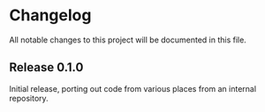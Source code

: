 # Changelog

All notable changes to this project will be documented in this file.

## Release 0.1.0

Initial release, porting out code from various places from an internal repository.
